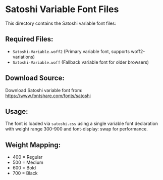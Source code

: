 # Satoshi Variable Font Files

This directory contains the Satoshi variable font files:

## Required Files:
- `Satoshi-Variable.woff2` (Primary variable font, supports woff2-variations)
- `Satoshi-Variable.woff` (Fallback variable font for older browsers)

## Download Source:
Download Satoshi variable font from: https://www.fontshare.com/fonts/satoshi

## Usage:
The font is loaded via `satoshi.css` using a single variable font declaration with weight range 300-900 and font-display: swap for performance.

## Weight Mapping:
- 400 = Regular
- 500 = Medium  
- 600 = Bold
- 700 = Black